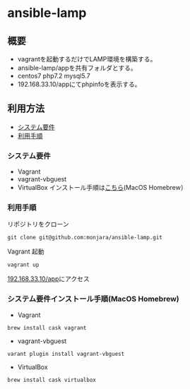 # ansible-lamp
## 概要
* vagrantを起動するだけでLAMP環境を構築する。 
* ansible-lamp/appを共有フォルダとする。 
* centos7 php7.2 mysql5.7
* 192.168.33.10/appにてphpinfoを表示する。
## 利用方法
* [システム要件](https://github.com/monjara/ansible-lamp#%E3%82%B7%E3%82%B9%E3%83%86%E3%83%A0%E8%A6%81%E4%BB%B6)
* [利用手順](https://github.com/monjara/ansible-lamp#%E5%88%A9%E7%94%A8%E6%89%8B%E9%A0%86)
### システム要件
* Vagrant
* vagrant-vbguest
* VirtualBox
インストール手順は[こちら](https://github.com/monjara/ansible-lamp#%E3%82%B7%E3%82%B9%E3%83%86%E3%83%A0%E8%A6%81%E4%BB%B6%E3%82%A4%E3%83%B3%E3%82%B9%E3%83%88%E3%83%BC%E3%83%AB%E6%89%8B%E9%A0%86macos-homebrew)(MacOS Homebrew）
### 利用手順
リポジトリをクローン
```
git clone git@github.com:monjara/ansible-lamp.git
```
Vagrant 起動
```
vagrant up
```
[192.168.33.10/app](http://192.168.33.10/app)にアクセス
### システム要件インストール手順(MacOS Homebrew)
* Vagrant
```
brew install cask vagrant
```
* vagrant-vbguest
```
varant plugin install vagrant-vbguest
```
* VirtualBox
```
brew install cask virtualbox
```

